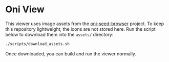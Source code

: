 # Oni View

This viewer uses image assets from the [oni-seed-browser](https://github.com/MapsNotIncluded/oni-seed-browser) project.
To keep this repository lightweight, the icons are not stored here.
Run the script below to download them into the `assets/` directory:

```bash
./scripts/download_assets.sh
```

Once downloaded, you can build and run the viewer normally.

